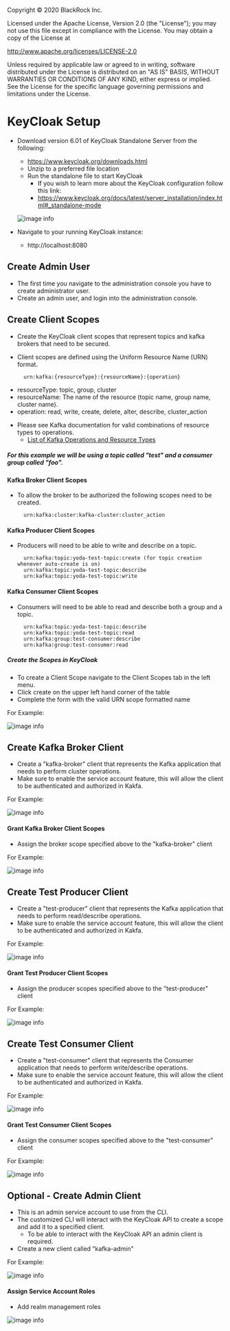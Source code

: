 Copyright © 2020 BlackRock Inc.

Licensed under the Apache License, Version 2.0 (the "License");
you may not use this file except in compliance with the License.
You may obtain a copy of the License at

  http://www.apache.org/licenses/LICENSE-2.0

Unless required by applicable law or agreed to in writing, software
distributed under the License is distributed on an "AS IS" BASIS,
WITHOUT WARRANTIES OR CONDITIONS OF ANY KIND, either express or implied.
See the License for the specific language governing permissions and
limitations under the License.

# KeyCloak Setup

- Download version 6.01 of KeyCloak Standalone Server from the following:
    - https://www.keycloak.org/downloads.html
    - Unzip to a preferred file location
    - Run the standalone file to start KeyCloak
        - If you wish to learn more about the KeyCloak configuration follow this link:
        - https://www.keycloak.org/docs/latest/server_installation/index.html#_standalone-mode

   ![image info](pictures/KeyCloak/standalone-boot-files.png)


- Navigate to your running KeyCloak instance:
    - http://localhost:8080

## Create Admin User
- The first time you navigate to the administration console you have to create administrator user.
- Create an admin user, and login into the administration console.

## Create Client Scopes
- Create the KeyCloak client scopes that represent topics and kafka brokers that need to be secured.
- Client scopes are defined using the Uniform Resource Name (URN) format.

        urn:kafka:{resourceType}:{resourceName}:{operation}

 * resourceType: topic, group, cluster
 * resourceName: The name of the resource (topic name, group name, cluster name).
 * operation: read, write, create, delete, alter, describe, cluster_action

- Please see Kafka documentation for valid combinations of resource types to operations.
    - [List of Kafka Operations and Resource Types](https://docs.confluent.io/current/kafka/authorization.html#acl-format)

##### For this example we will be using a topic called "test" and a consumer group called "foo".


#### Kafka Broker Client Scopes
- To allow the broker to be authorized the following scopes need to be created.

        urn:kafka:cluster:kafka-cluster:cluster_action

#### Kafka Producer Client Scopes
- Producers will need to be able to write and describe on a topic.

        urn:kafka:topic:yoda-test-topic:create (for topic creation whenever auto-create is on)
        urn:kafka:topic:yoda-test-topic:describe
        urn:kafka:topic:yoda-test-topic:write

#### Kafka Consumer Client Scopes
- Consumers will need to be able to read and describe both a group and a topic.

        urn:kafka:topic:yoda-test-topic:describe
        urn:kafka:topic:yoda-test-topic:read
        urn:kafka:group:test-consumer:describe
        urn:kafka:group:test-consumer:read

##### Create the Scopes in KeyCloak
- To create a Client Scope navigate to the Client Scopes tab in the left menu.
- Click create on the upper left hand corner of the table
- Complete the form with the valid URN scope formatted name


For Example:

 ![image info](pictures/KeyCloak/Add-ClientScopes.png)

## Create Kafka Broker Client
- Create a "kafka-broker" client that represents the Kafka application that needs to perform cluster operations.
- Make sure to enable the service account feature, this will allow the client to be authenticated and authorized in Kakfa.

For Example:

 ![image info](pictures/KeyCloak/TestBroker.png)

#### Grant Kafka Broker Client Scopes
- Assign the broker scope specified above to the "kafka-broker" client

For Example:

  ![image info](pictures/KeyCloak/TestBroker-ClientScopes.png)


## Create Test Producer Client
- Create a "test-producer" client that represents the Kafka application that needs to perform read/describe operations.
- Make sure to enable the service account feature, this will allow the client to be authenticated and authorized in Kakfa.

For Example:

 ![image info](pictures/KeyCloak/TestProducer.png)

#### Grant Test Producer Client Scopes
- Assign the producer scopes specified above to the "test-producer" client

For Example:

  ![image info](pictures/KeyCloak/TestProducer-ClientScopes.png)


## Create Test Consumer Client
- Create a "test-consumer" client that represents the Consumer application that needs to perform write/describe operations.
- Make sure to enable the service account feature, this will allow the client to be authenticated and authorized in Kakfa.

For Example:

 ![image info](pictures/KeyCloak/TestConsumer.png)

#### Grant Test Consumer Client Scopes
- Assign the consumer scopes specified above to the "test-consumer" client

For Example:

  ![image info](pictures/KeyCloak/TestConsumer-ClientScopes.png)

## Optional - Create Admin Client
- This is an admin service account to use from the CLI.
- The customized CLI will interact with the KeyCloak API to create a scope and add it to a specified client.
    - To be able to interact with the KeyCloak API an admin client is required.
- Create a new client called "kafka-admin"

For Example:

 ![image info](pictures/KeyCloak/AdminClient.png)

#### Assign Service Account Roles
- Add realm management roles

![image info](pictures/KeyCloak/Admin-ServiceAccountRoles.png)
